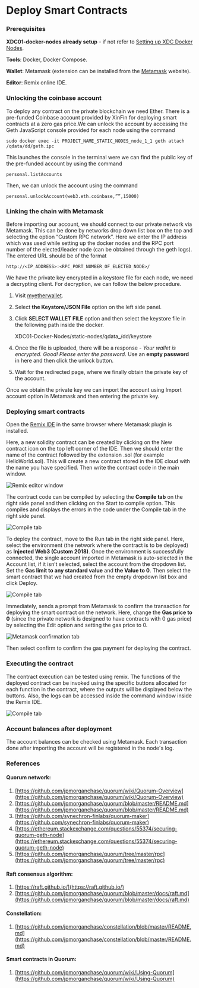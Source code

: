 # Deploy Smart Contracts



### Prerequisites

**XDC01-docker-nodes already setup** - if not refer to [Setting up XDC Docker Nodes](https://github.com/DAZLabs/XDC-Docker-Nodes/blob/master/ReadMe.md).

**Tools**: Docker, Docker Compose.

**Wallet**: Metamask \(extension can be installed from the [Metamask](metamask.io) website\).

**Editor**: Remix online IDE.

### Unlocking the coinbase account

To deploy any contract on the private blockchain we need Ether. There is a pre-funded Coinbase account provided by XinFin for deploying smart contracts at a zero gas price.We can unlock the account by accessing the Geth JavaScript console provided for each node using the command

```text
sudo docker exec -it PROJECT_NAME_STATIC_NODES_node_1_1 geth attach /qdata/dd/geth.ipc
```

This launches the console in the terminal were we can find the public key of the pre-funded account by using the command

```text
personal.listAccounts
```

Then, we can unlock the account using the command

```text
personal.unlockAccount(web3.eth.coinbase,””,15000)
```

### Linking the chain with Metamask

Before importing our account, we should connect to our private network via Metamask. This can be done by networks drop down list box on the top and selecting the option “Custom RPC network”. Here we enter the IP address which was used while setting up the docker nodes and the RPC port number of the elected/leader node \(can be obtained through the geth logs\). The entered URL should be of the format

```text
http://<IP_ADDRESS>:<RPC_PORT_NUMBER_OF_ELECTED_NODE>/
```

We have the private key encrypted in a keystore file for each node, we need a decrypting client. For decryption, we can follow the below procedure.

1. Visit [myetherwallet](https://www.myetherwallet.com/#view-wallet-info).
2. Select **the Keystore/JSON File** option on the left side panel.
3. Click **SELECT WALLET FILE** option and then select the keystore file in the following path inside the docker.

   XDC01-Docker-Nodes/static-nodes/qdata\_/dd/keystore

4. Once the file is uploaded, there will be a response - _Your wallet is encrypted. Good! Please enter the password_. Use an **empty password** in here and then click the unlock button.
5. Wait for the redirected page, where we finally obtain the private key of the account.

Once we obtain the private key we can import the account using Import account option in Metamask and then entering the private key.

### Deploying smart contracts

Open the [Remix IDE](remix.ethereum.org) in the same browser where Metamask plugin is installed.

Here, a new solidity contract can be created by clicking on the New contract icon on the top left corner of the IDE. Then we should enter the name of the contract followed by the extension .sol \(for example HelloWorld.sol\). This will create a new contract stored in the IDE cloud with the name you have specified. Then write the contract code in the main window.

![Remix editor window](/Docs/image4.png)

The contract code can be compiled by selecting the **Compile tab** on the right side panel and then clicking on the Start to compile option. This compiles and displays the errors in the code under the Compile tab in the right side panel.

![Compile tab](/Docs/image5.png)

To deploy the contract, move to the Run tab in the right side panel. Here, select the environment \(the network where the contract is to be deployed\) as **Injected Web3 \(Custom 2018\)**. Once the environment is successfully connected, the single account imported in Metamask is auto-selected in the Account list, if it isn’t selected, select the account from the dropdown list. Set the **Gas limit to any standard value** and **the Value to 0**. Then select the smart contract that we had created from the empty dropdown list box and click Deploy.

![Compile tab](/Docs/image2.png)

Immediately, sends a prompt from Metamask to confirm the transaction for deploying the smart contract on the network. Here, change the **Gas price to 0** \(since the private network is designed to have contracts with 0 gas price\) by selecting the Edit option and setting the gas price to 0.

![Metamask confirmation tab](/Docs/image1.png)

Then select confirm to confirm the gas payment for deploying the contract.

### Executing the contract

The contract execution can be tested using remix. The functions of the deployed contract can be invoked using the specific buttons allocated for each function in the contract, where the outputs will be displayed below the buttons. Also, the logs can be accessed inside the command window inside the Remix IDE.

![Compile tab](/Docs/image3.png)

### Account balances after deployment

The account balances can be checked using Metamask. Each transaction done after importing the account will be registered in the node's log.

### References

#### Quorum network:

1. [https://github.com/jpmorganchase/quorum/wiki/Quorum-Overview](https://github.com/jpmorganchase/quorum/wiki/Quorum-Overview)
2. [https://github.com/jpmorganchase/quorum/blob/master/README.md](https://github.com/jpmorganchase/quorum/blob/master/README.md)
3. [https://github.com/synechron-finlabs/quorum-maker](https://github.com/synechron-finlabs/quorum-maker)
4. [https://ethereum.stackexchange.com/questions/55374/securing-quorum-geth-node](https://ethereum.stackexchange.com/questions/55374/securing-quorum-geth-node)
5. [https://github.com/jpmorganchase/quorum/tree/master/rpc](https://github.com/jpmorganchase/quorum/tree/master/rpc)

#### Raft consensus algorithm:

1. [https://raft.github.io/](https://raft.github.io/)
2. [https://github.com/jpmorganchase/quorum/blob/master/docs/raft.md](https://github.com/jpmorganchase/quorum/blob/master/docs/raft.md)

#### Constellation:

1. [https://github.com/jpmorganchase/constellation/blob/master/README.md](https://github.com/jpmorganchase/constellation/blob/master/README.md)

#### Smart contracts in Quorum:

1. [https://github.com/jpmorganchase/quorum/wiki/Using-Quorum](https://github.com/jpmorganchase/quorum/wiki/Using-Quorum)

